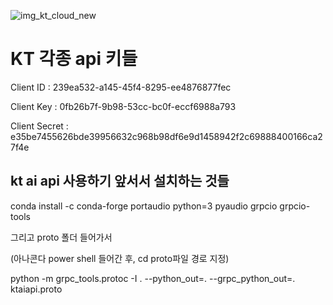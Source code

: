 ![img_kt_cloud_new](https://github.com/jisoo29/AI_36_Project/assets/106011096/d93c7844-42bc-40aa-ba16-c1a4e5416a86)
# KT 각종 api 키들

Client ID : 239ea532-a145-45f4-8295-ee4876877fec

Client Key : 0fb26b7f-9b98-53cc-bc0f-eccf6988a793

Client Secret : e35be7455626bde39956632c968b98df6e9d1458942f2c69888400166ca27f4e




## kt ai api 사용하기 앞서서 설치하는 것들

conda install -c conda-forge portaudio python=3 pyaudio grpcio grpcio-tools

그리고 proto 폴더 들어가서

(아나콘다 power shell 들어간 후, cd proto파일 경로 지정)

python -m grpc_tools.protoc -I . --python_out=. --grpc_python_out=. ktaiapi.proto
